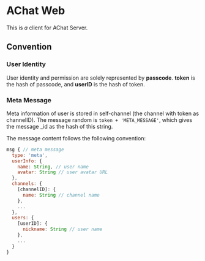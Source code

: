 # AChat Web

This is *a* client for AChat Server.

## Convention

### User Identity

User identity and permission are solely represented by **passcode**. **token** is the hash of passcode, and **userID** is the hash of token.

### Meta Message

Meta information of user is stored in self-channel (the channel with token as channelID). The message random is `token + 'META_MESSAGE'`, which gives the message _id as the hash of this string.

The message content follows the following convention:

```js
msg { // meta message
  type: 'meta',
  userInfo: {
    name: String, // user name
    avatar: String // user avatar URL
  },
  channels: {
    [channelID]: {
      name: String // channel name
    },
    ...
  },
  users: {
    [userID]: {
      nickname: String // user name
    },
    ...
  }
}
```

